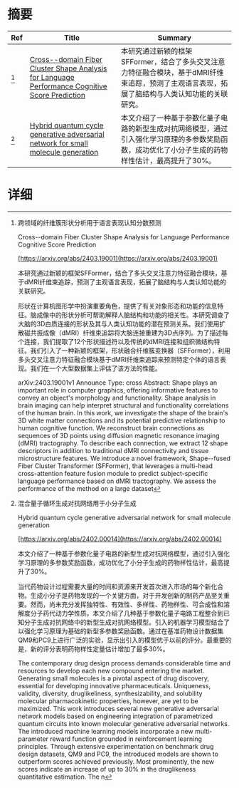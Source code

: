 # 摘要

| Ref | Title | Summary |
| --- | --- | --- |
| [^1] | [Cross--domain Fiber Cluster Shape Analysis for Language Performance Cognitive Score Prediction](https://arxiv.org/abs/2403.19001) | 本研究通过新颖的框架SFFormer，结合了多头交叉注意力特征融合模块，基于dMRI纤维束追踪，预测了主观语言表现，拓展了脑结构与人类认知功能的关联研究。 |
| [^2] | [Hybrid quantum cycle generative adversarial network for small molecule generation](https://arxiv.org/abs/2402.00014) | 本文介绍了一种基于参数化量子电路的新型生成对抗网络模型，通过引入强化学习原理的多参数奖励函数，成功优化了小分子生成的药物样性估计，最高提升了30%。 |

# 详细

[^1]: 跨领域的纤维簇形状分析用于语言表现认知分数预测

    Cross--domain Fiber Cluster Shape Analysis for Language Performance Cognitive Score Prediction

    [https://arxiv.org/abs/2403.19001](https://arxiv.org/abs/2403.19001)

    本研究通过新颖的框架SFFormer，结合了多头交叉注意力特征融合模块，基于dMRI纤维束追踪，预测了主观语言表现，拓展了脑结构与人类认知功能的关联研究。

    

    形状在计算机图形学中扮演重要角色，提供了有关对象形态和功能的信息特征。脑成像中的形状分析可帮助解释人脑结构和功能的相关性。本研究调查了大脑的3D白质连接的形状及其与人类认知功能的潜在预测关系。我们使用扩散磁共振成像（dMRI）纤维束追踪将大脑连接重建为3D点序列。为了描述每个连接，我们提取了12个形状描述符以及传统的dMRI连接和组织微结构特征。我们引入了一种新颖的框架，形状融合纤维簇变换器（SFFormer），利用多头交叉注意力特征融合模块基于dMRI纤维束追踪来预测特定个体的语言表现。我们在一个大型数据集上评估了该方法的性能。

    arXiv:2403.19001v1 Announce Type: cross  Abstract: Shape plays an important role in computer graphics, offering informative features to convey an object's morphology and functionality. Shape analysis in brain imaging can help interpret structural and functionality correlations of the human brain. In this work, we investigate the shape of the brain's 3D white matter connections and its potential predictive relationship to human cognitive function. We reconstruct brain connections as sequences of 3D points using diffusion magnetic resonance imaging (dMRI) tractography. To describe each connection, we extract 12 shape descriptors in addition to traditional dMRI connectivity and tissue microstructure features. We introduce a novel framework, Shape--fused Fiber Cluster Transformer (SFFormer), that leverages a multi-head cross-attention feature fusion module to predict subject-specific language performance based on dMRI tractography. We assess the performance of the method on a large dataset
    
[^2]: 混合量子循环生成对抗网络用于小分子生成

    Hybrid quantum cycle generative adversarial network for small molecule generation

    [https://arxiv.org/abs/2402.00014](https://arxiv.org/abs/2402.00014)

    本文介绍了一种基于参数化量子电路的新型生成对抗网络模型，通过引入强化学习原理的多参数奖励函数，成功优化了小分子生成的药物样性估计，最高提升了30%。

    

    当代药物设计过程需要大量的时间和资源来开发首次进入市场的每个新化合物。生成小分子是药物发现的一个关键方面，对于开发创新的制药产品至关重要。然而，尚未充分发挥独特性、有效性、多样性、药物样性、可合成性和溶解度分子药代动力学性质。本文介绍了几种基于参数化量子电路工程整合到已知分子生成对抗网络中的新型生成对抗网络模型。引入的机器学习模型结合了以强化学习原理为基础的新型多参数奖励函数。通过在基准药物设计数据集QM9和PC9上进行广泛的实验，显示出引入的模型优于以前的评分。最重要的是，新的评分表明药物样性定量估计增加了最多30%。

    The contemporary drug design process demands considerable time and resources to develop each new compound entering the market. Generating small molecules is a pivotal aspect of drug discovery, essential for developing innovative pharmaceuticals. Uniqueness, validity, diversity, druglikeliness, synthesizability, and solubility molecular pharmacokinetic properties, however, are yet to be maximized. This work introduces several new generative adversarial network models based on engineering integration of parametrized quantum circuits into known molecular generative adversarial networks. The introduced machine learning models incorporate a new multi-parameter reward function grounded in reinforcement learning principles. Through extensive experimentation on benchmark drug design datasets, QM9 and PC9, the introduced models are shown to outperform scores achieved previously. Most prominently, the new scores indicate an increase of up to 30% in the druglikeness quantitative estimation. The n
    


